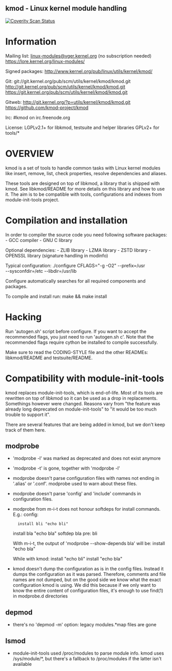 ## kmod - Linux kernel module handling

[![Coverity Scan Status](https://scan.coverity.com/projects/2096/badge.svg)](https://scan.coverity.com/projects/2096)


Information
===========

Mailing list:
	linux-modules@vger.kernel.org (no subscription needed)
	https://lore.kernel.org/linux-modules/

Signed packages:
	http://www.kernel.org/pub/linux/utils/kernel/kmod/

Git:
	git://git.kernel.org/pub/scm/utils/kernel/kmod/kmod.git
	http://git.kernel.org/pub/scm/utils/kernel/kmod/kmod.git
	https://git.kernel.org/pub/scm/utils/kernel/kmod/kmod.git

Gitweb:
	http://git.kernel.org/?p=utils/kernel/kmod/kmod.git
	https://github.com/kmod-project/kmod

Irc:
	#kmod on irc.freenode.org

License:
	LGPLv2.1+ for libkmod, testsuite and helper libraries
	GPLv2+ for tools/*


OVERVIEW
========

kmod is a set of tools to handle common tasks with Linux kernel modules like
insert, remove, list, check properties, resolve dependencies and aliases.

These tools are designed on top of libkmod, a library that is shipped with
kmod. See libkmod/README for more details on this library and how to use it.
The aim is to be compatible with tools, configurations and indexes from
module-init-tools project.

Compilation and installation
============================

In order to compiler the source code you need following software packages:
	- GCC compiler
	- GNU C library

Optional dependencies:
	- ZLIB library
	- LZMA library
	- ZSTD library
	- OPENSSL library (signature handling in modinfo)

Typical configuration:
	./configure CFLAGS="-g -O2" --prefix=/usr \
			--sysconfdir=/etc --libdir=/usr/lib

Configure automatically searches for all required components and packages.

To compile and install run:
	make && make install

Hacking
=======

Run 'autogen.sh' script before configure. If you want to accept the recommended
flags, you just need to run 'autogen.sh c'. Note that the recommended
flags require cython be installed to compile successfully.

Make sure to read the CODING-STYLE file and the other READMEs: libkmod/README
and testsuite/README.

Compatibility with module-init-tools
====================================

kmod replaces module-init-tools, which is end-of-life. Most of its tools are
rewritten on top of libkmod so it can be used as a drop in replacements.
Somethings however were changed. Reasons vary from "the feature was already
long deprecated on module-init-tools" to "it would be too much trouble to
support it".

There are several features that are being added in kmod, but we don't
keep track of them here.

modprobe
--------

* 'modprobe -l' was marked as deprecated and does not exist anymore

* 'modprobe -t' is gone, together with 'modprobe -l'

* modprobe doesn't parse configuration files with names not ending in
  '.alias' or '.conf'. modprobe used to warn about these files.

* modprobe doesn't parse 'config' and 'include' commands in configuration
  files.

* modprobe from m-i-t does not honour softdeps for install commands. E.g.:
  config:

        install bli "echo bli"
	install bla "echo bla"
	softdep bla pre: bli

  With m-i-t, the output of 'modprobe --show-depends bla' will be:
        install "echo bla"

  While with kmod:
        install "echo bli"
        install "echo bla"

* kmod doesn't dump the configuration as is in the config files. Instead it
  dumps the configuration as it was parsed. Therefore, comments and file names
  are not dumped, but on the good side we know what the exact configuration
  kmod is using. We did this because if we only want to know the entire content
  of configuration files, it's enough to use find(1) in modprobe.d directories

depmod
------

* there's no 'depmod -m' option: legacy modules.*map files are gone

lsmod
-----

* module-init-tools used /proc/modules to parse module info. kmod uses
  /sys/module/*, but there's a fallback to /proc/modules if the latter isn't
  available
